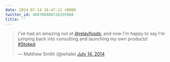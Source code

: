 ```yaml
---
date: 2014-07-14 16:47:11 +0000
twitter_id: 488786808726355968
title: ''
---
```


<blockquote class="twitter-tweet"><p lang="en" dir="ltr">I&#39;ve had an amazing run at <a href="https://twitter.com/RelayFoods?ref_src=twsrc%5Etfw">@relayfoods</a>, and now I&#39;m happy to say I&#39;m jumping back into consulting and launching my own products! <a href="https://twitter.com/hashtag/Stoked?src=hash&amp;ref_src=twsrc%5Etfw">#Stoked</a></p>&mdash; Matthew Smith (@whale) <a href="https://twitter.com/whale/status/488780810648952832?ref_src=twsrc%5Etfw">July 14, 2014</a></blockquote>
<script async src="https://platform.twitter.com/widgets.js" charset="utf-8"></script>
